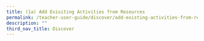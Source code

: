 ```yaml
---
title: (1a) Add Exisiting Activities from Resources
permalink: /teacher-user-guide/discover/add-existing-activities-from-resources/
description: ""
third_nav_title: Discover
---
```

